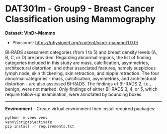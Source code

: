 # DAT301m - Group9 - Breast Cancer Classification using Mammography

**Dataset: VinDr-Mammo**
- Physionet: https://physionet.org/content/vindr-mammo/1.0.0/

BI-RADS assessment categories (from 1 to 5) and breast density levels (A, B, C, or D) are provided. Regarding abnormal regions, the list of finding categories included in this study are mass, calcification, asymmetries, architectural distortion, and other associated features, namely suspicious lymph node, skin thickening, skin retraction, and nipple retraction. The four abnormal categories - mass, calcification, asymmetries, and architectural distortion - are also assessed BI-RADS. The findings of BI-RADS 2, i.e., benign, were not marked. Only findings of either BI-RADS 3, 4, or 5, which require follow-up examination, were annotated by bounding boxes.

---

**Environment** - Create virtual environment then install required packages:
```
python -m venv venv
venv\Scripts\activate
pip install -r requirements.txt
```
